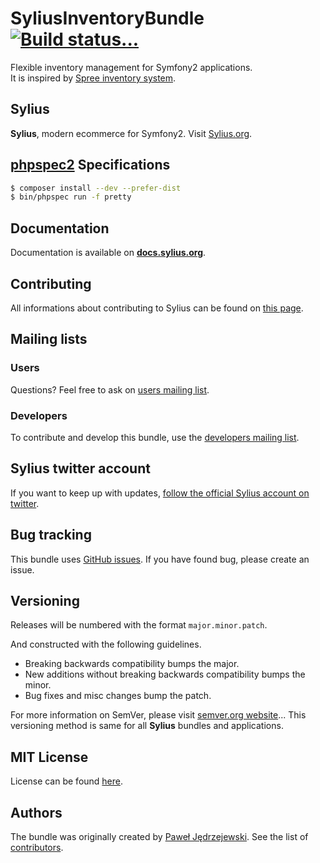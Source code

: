 SyliusInventoryBundle [![Build status...](https://secure.travis-ci.org/Sylius/SyliusInventoryBundle.png)](http://travis-ci.org/Sylius/SyliusInventoryBundle)
=====================

Flexible inventory management for Symfony2 applications.  
It is inspired by [Spree inventory system](http://guides.spreecommerce.com/inventory.html).

Sylius
------

**Sylius**, modern ecommerce for Symfony2. Visit [Sylius.org](http://sylius.org).

[phpspec2](http://phpspec.net) Specifications
---------------------------------------------

``` bash
$ composer install --dev --prefer-dist
$ bin/phpspec run -f pretty
```

Documentation
-------------

Documentation is available on [**docs.sylius.org**](http://sylius.org/en/latest/bundles/SyliusInventoryBundle/index.html).

Contributing
------------

All informations about contributing to Sylius can be found on [this page](http://sylius.docs.sylius.org/en/latest/contributing/index.html).

Mailing lists
-------------

### Users

Questions? Feel free to ask on [users mailing list](http://groups.google.com/group/sylius).

### Developers

To contribute and develop this bundle, use the [developers mailing list](http://groups.google.com/group/sylius-dev).

Sylius twitter account
----------------------

If you want to keep up with updates, [follow the official Sylius account on twitter](http://twitter.com/Sylius).

Bug tracking
------------

This bundle uses [GitHub issues](https://github.com/Sylius/SyliusInventoryBundle/issues).
If you have found bug, please create an issue.

Versioning
----------

Releases will be numbered with the format `major.minor.patch`.

And constructed with the following guidelines.

* Breaking backwards compatibility bumps the major.
* New additions without breaking backwards compatibility bumps the minor.
* Bug fixes and misc changes bump the patch.

For more information on SemVer, please visit [semver.org website](http://semver.org/)...
This versioning method is same for all **Sylius** bundles and applications.

MIT License
-----------

License can be found [here](https://github.com/Sylius/SyliusInventoryBundle/blob/master/Inventorys/meta/LICENSE).

Authors
-------

The bundle was originally created by [Paweł Jędrzejewski](http://pjedrzejewski.com).
See the list of [contributors](https://github.com/Sylius/SyliusInventoryBundle/contributors).

